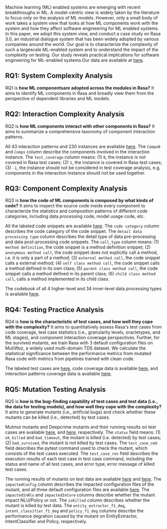 Machine learning (ML) enabled systems are emerging with recent breakthroughs in ML. A model-centric view
is widely taken by the literature to focus only on the analysis of ML models. However, only a small body of work takes
a system view that looks at how ML components work with
the system and how they affect software engineering for ML enabled systems. In this paper, we adopt this system view, and
conduct a case study on Rasa 3.0, an industrial dialogue system
that has been widely adopted by various companies around the
world. Our goal is to characterize the complexity of such a largescale ML-enabled system and to understand the impact of the
complexity on testing. Our study reveals practical implications
for software engineering for ML-enabled systems.Our data are available at [here](https://zenodo.org/record/7844906#.ZD-w985ByUk).
## RQ1: System Complexity Analysis
RQ1 is **how ML componentsare adopted across the modules in Rasa?**
It aims to identify ML components in Rasa and broadly view them from the perspective of dependent libraries and ML models.

## RQ2: Interaction Complexity Analysis
RQ2 is **how ML components interact with other components in Rasa?**
It aims to summarize a comprehensive taxonomy of component interaction patterns. 

<!-- readme of each RQ to describe the column meaning -->
All 43 interaction patterns and 230 instances are available [here](https://github.com/rasaSystemComplexity/rasaSystemComplexity.github.io/blob/main/data/component_interaction.xls).
The `Compo0` and `Comps` column describe the components involved in the interaction instance.
The `test_coverage` column means: (1) `0`, the instance is not covered in Rasa test cases; (2) `1`, the instance is covered in Rasa test cases; (3) `-1`, the instance should not be considered in test coverage analysis, e.g. components in the interaction instance should not be used together.

## RQ3: Component Complexity Analysis
RQ3 is **how the code of ML components is composed by what kinds of code?**
It aims to inspect the source code inside every component to characterize the statistics and composition patterns of different code categories, including data processing code, model usage code, etc. 

All the labeled code snippets are available [here](https://github.com/rasaSystemComplexity/rasaSystemComplexity.github.io/blob/main/data/rq3/code_category.xls).
The `code category` column describes the code category of the code snippet.
The `detail data processing type` column describes the detail type of data pre-processing and data post-processing code snippets.
The `call_type` column means: (1) `method definition`, the code snippet is a method definition snippet; (2) `anonymous method call`, the code snippet does not explicitly call a method, i.e. it is only a part of a method; (3) `external method call`, the code snippet calls a external method;
(4) `self class method call`, the code snippet calls a method defined in its own class; (5) `parent class method call`, the code snippet calls a method defined in its parent class; (6) `child class method call`, calls a method implemented in its child class.

The codebook of all 4 higher-level and 34 inner-level data processing types is available [here](https://github.com/rasaSystemComplexity/rasaSystemComplexity.github.io/blob/main/data/rq3/data_processing_codebook.xlsx).

<!-- func_call meaning, detail data processing type codebook, interaction pattern analysis -->
<!-- todo: composition pattern details -->
## RQ4: Testing Practice Analysis
RQ4 is **how is the characteristic of test cases, and how well they cope with the complexity?**
It aims to quantitatively assess Rasa's test cases from code coverage, test case statistics (i.e., granularity levels, oracletypes, and ML stages), and component interaction coverage perspectives. Further, for the survived mutants, we train Rasa with 3 default configuration files on MutiWoz, a widely used multi-domain TDS dataset. 
We calculate the statistical significance between the performance metrics from mutated Rasa code with metrics from pipelines trained with clean code.

The labeled test cases are [here](https://github.com/rasaSystemComplexity/rasaSystemComplexity.github.io/blob/main/data/rq4/test_case_label.csv), code coverage data is available [here](https://github.com/rasaSystemComplexity/rasaSystemComplexity.github.io/blob/main/data/rq4/test_case_coverage.csv), and interaction patterns coverage data is available [here](https://github.com/rasaSystemComplexity/rasaSystemComplexity.github.io/blob/main/data/component_interaction.xls).

<!-- TODO: check test case label number(oracle, stage, granularity and corresponding in rq5) -->


## RQ5: Mutation Testing Analysis
RQ5 is **how is the bug-finding capability of test cases and test data (i.e., the data for testing models), and how well they cope with the complexity?**
It aims to generate mutants (i.e., artificial bugs) and check whether these mutants can be killed (i.e., detected) by test cases. 

Mutmut mutants and Deepcrime mutants and their running results on test cases are available [here](https://github.com/rasaSystemComplexity/rasaSystemComplexity.github.io/blob/main/data/rq5/mutmut_mutants_test_case.json), and [here](https://github.com/rasaSystemComplexity/rasaSystemComplexity.github.io/blob/main/data/rq5/deepcrime_mutants_test_case.json), respectively. 
The `status` field means: (1) `ok_killed` and `bad_timeout`, the mutant is killed (i.e. detected) by test cases; (2) `bad_survived`, the mutant is not killed by test cases.
The `test_case_cmd` field describes the pytest command used to check the mutant, which consists of the test cases executed.
The `test_case_res` field describes the execution results of each test case in test case command, including the status and name of all test cases, and error type, error message of killed test cases.

The running results of mutants on test data are available [here](https://github.com/rasaSystemComplexity/rasaSystemComplexity.github.io/blob/main/data/rq5/mutmut_mutants_test_data.csv) and [here](https://github.com/rasaSystemComplexity/rasaSystemComplexity.github.io/blob/main/data/rq5/deepcrime_mutants_test_data.csv).
The `impactedConfig` column describes the impacted configuration files of the mutant, and all three default configuration files are available [here](https://github.com/rasaSystemComplexity/rasaSystemComplexity.github.io/tree/main/data/rq5/config).
The `impactedInNlu` and `impactedInCore` columns describe whether the mutant impact NLU/Policy or not.
The `isKilled` column describes whether the mutant is killed by test data.
The `entity_extractor_f1_deg`, `intent_classifier_f1_deg` and `policy_f1_deg` columns describe the performance degration caused by the mutant on EntityExtractor, IntentClassifier and Policy, respectively.
<!-- The `instance_value` describes the parameter specified by pytest to enable  -->

<!-- add deepcrime exact modified line -->

<!-- todo: steps to reproduce mutants (fix rasa test case first, todo: run mutmut mutants and deepcrime mutants) -->
<!-- mutation test data killed, metrics, degradation -->
